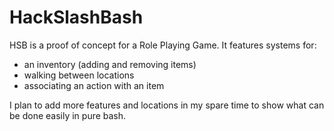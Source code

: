 # HackSlashBash

HSB is a proof of concept for a Role Playing Game. It features systems for:
- an inventory (adding and removing items)
- walking between locations
- associating an action with an item

I plan to add more features and locations in my spare time to show what can be
done easily in pure bash.
